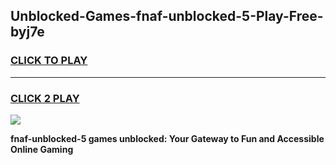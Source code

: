 
## Unblocked-Games-fnaf-unblocked-5-Play-Free-byj7e
<h3>
<a href="https://premium76.site?title=fnaf-unblocked-5&ref=23A">CLICK TO PLAY</a></h3>
<hr>

<h3>
<a href="https://premium76.site?title=fnaf-unblocked-5&ref=23A">CLICK 2 PLAY</a>
  
</h3>

<a href="https://premium76.site?title=fnaf-unblocked-5&ref=23A"><img src="https://clearcache.store/games.png"></a>


**fnaf-unblocked-5 games unblocked: Your Gateway to Fun and Accessible Online Gaming**
